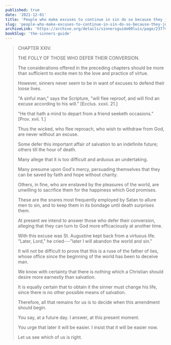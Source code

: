```yaml
---
published: true
date: '2021-12-01'
title: 'People who make excuses to continue in sin do so because they just want to sin'
slug: 'people-who-make-excuses-to-continue-in-sin-do-so-because-they-just-want-to-sin'
archiveLink: 'https://archive.org/details/sinnersguide00luis/page/237?view=theater'
bookSlug: 'the-sinners-guide'
---
```


> CHAPTER XXIV.
>
> THE FOLLY OF THOSE WHO DEFER THEIR CONVERSION.
>
> The considerations offered in the preceding chapters should be more than sufficient to excite men to the love and practice of virtue.
>
> However, sinners never seem to be in want of excuses to defend their loose lives.
>
> "A sinful man," says the Scripture, "will flee reproof, and will find an excuse according to his will." [Ecclus. xxxii. 21.]
>
> "He that hath a mind to depart from a friend seeketh occasions." [Prov. xvii. 1.]
>
> Thus the wicked, who flee reproach, who wish to withdraw from God, are never without an excuse.
>
> Some defer this important affair of salvation to an indefinite future; others till the hour of death.
>
> Many allege that it is too difficult and arduous an undertaking.
>
> Many presume upon God's mercy, persuading themselves that they can be saved by faith and hope without charity.
>
> Others, in fine, who are enslaved by the pleasures of the world, are unwilling to sacrifice them for the happiness which God promises.
>
> These are the snares most frequently employed by Satan to allure men to sin, and to keep them in its bondage until death surprises them.
>
> At present we intend to answer those who defer their conversion, alleging that they can turn to God more efficaciously at another time.
>
> With this excuse was St. Augustine kept back from a virtuous life. "Later, Lord," he cried---"later I will abandon the world and sin."
>
> It will not be difficult to prove that this is a ruse of the father of lies, whose office since the beginning of the world has been to deceive man.
>
> We know with certainty that there is nothing which a Christian should desire more earnestly than salvation.
>
> It is equally certain that to obtain it the sinner must change his life, since there is no other possible means of salvation.
>
> Therefore, all that remains for us is to decide when this amendment should begin.
>
> You say, at a future day. I answer, at this present moment.
>
> You urge that later it will be easier. I insist that it will be easier now.
>
> Let us see which of us is right.